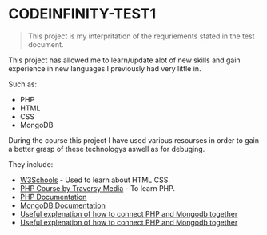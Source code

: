 # CODEINFINITY-TEST1

> This project is my interpritation of the requriements stated in the test document.

This project has allowed me to learn/update alot of new skills and gain experience in new languages I previously had very little in.

Such as:
  * PHP 
  * HTML
  * CSS
  * MongoDB
 
During the course this project I have used various resourses in order to gain a better grasp of these technologys aswell as for debuging.

They include:
* [W3Schools]([url](https://www.w3schools.com/)) - Used to learn about HTML CSS.
* [PHP Course by Traversy Media]([url](https://www.youtube.com/watch?v=BUCiSSyIGGU)) - To learn PHP.
* [PHP Documentation]([url](https://www.php.net/))
* [MongoDB Documentation]([url](https://www.mongodb.com/docs/))
* [Useful explenation of how to connect PHP and Mongodb together]([url](https://www.tutorialspoint.com/mongodb/mongodb_php.htm#))
* [Useful explenation of how to connect PHP and Mongodb together]([url](https://kb.objectrocket.com/mongo-db/php-and-mongodb-connection-1295))


